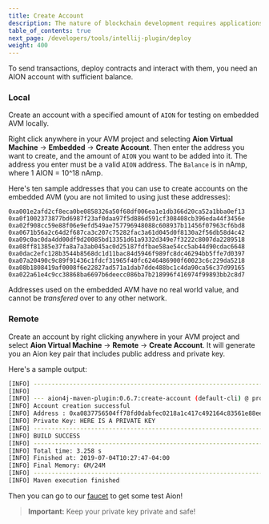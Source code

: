 ```yaml
---
title: Create Account
description: The nature of blockchain development requires applications and users to have accounts. The IntelliJ IDE, along with the Aion4j plugin, allows developers to create accounts on the fly, and use them to deploy and interact with dApps.
table_of_contents: true
next_page: /developers/tools/intellij-plugin/deploy
weight: 400
---
```


To send transactions, deploy contracts and interact with them, you need an AION account with sufficient balance.

### Local

Create an account with a specified amount of `AION` for testing on embedded AVM locally.

Right click anywhere in your AVM project and selecting **Aion Virtual Machine** → **Embedded** → **Create Account**. Then enter the address you want to create, and the amount of `AION` you want to be added into it. The address you enter must be a valid `AION` address. The `Balance` is in nAmp, where 1 AION = 10^18 nAmp.

Here's ten sample addresses that you can use to create accounts on the embedded AVM (you are not limited to using just these addresses):

```text
0xa001e2afd2cf8eca0be0858326a50f68df006ea1e1db366d20ca52a1bba0ef13
0xa0f1002373877bd6987f23af0daa97f5d886d591cf308408cb396eda44f3456e
0xa02f908cc59e88f06e9efd549ae757796948088c608937b11456f07963cf6bd8
0xa0671b56a2c64d2f687ca3c207c75282fac3a61d045d0f8130a2f56db58d4c42
0xa09c0ac0da4dd00df9d20085bd13351d61a9332d349e7f3222c8007da2289518
0xa08ff81385e37fa8a7a3ab045ac0d25187fdfbae58ae54cc5ab44d90cdac6648
0xa0dac2efc128b3544b8568dc1d11bac84d5946f989fc8dc46294bb5ffe7d0397
0xa07a20490c9c89f91436c1fdcf31965f40fc6246486900f60023c6c229da5218
0xa08b1808419af0008f6e22827ad571a1dab7dde488bc1c4da90ca56c37d99165
0xa022a61e4c9cc38868ba6697b6deecc086ba7b218996f416974f99893bb2c8d7
```

Addresses used on the embedded AVM have no real world value, and cannot be _transfered_ over to any other network.

### Remote

Create an account by right clicking anywhere in your AVM project and select **Aion Virtual Machine** → **Remote** → **Create Account**. It will generate you an Aion key pair that includes public address and private key.

Here's a sample output:

```sh
[INFO] ------------------------------------------------------------------------
[INFO] 
[INFO] --- aion4j-maven-plugin:0.6.7:create-account (default-cli) @ project101 ---
[INFO] Account creation successful
[INFO] Address : 0xa0837756504ff78fd0dabfec0218a1c417c492164c83561e88eeaca152119e9a
[INFO] Private Key: HERE IS A PRIVATE KEY
[INFO] ------------------------------------------------------------------------
[INFO] BUILD SUCCESS
[INFO] ------------------------------------------------------------------------
[INFO] Total time: 3.258 s
[INFO] Finished at: 2019-07-04T10:27:47-04:00
[INFO] Final Memory: 6M/24M
[INFO] ------------------------------------------------------------------------
[INFO] Maven execution finished
```

Then you can go to our [faucet](/developers/tools/faucets/) to get some test Aion!

> **Important:** Keep your private key private and safe!
